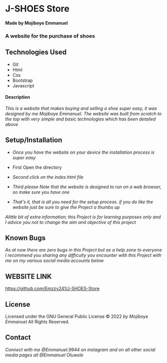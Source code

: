 # J-SHOES Store

#### Made by Mojiboye Emmanuel

### A website for the purchase of shoes

## Technologies Used
* Git
* Html
* Css
* Bootstrap
* Javascript

#### Description
_This is a website that makes buying and selling a shoe super easy, it was designed by me Mojiboye Emmanuel. The website was built from scratch to the top with very simple and basic technologies which has been detailed above_

## Setup/Installation
* _Once you have the website on your device the installation process is super easy_

* First Open the directory
* _Second click on the index.html file_
* _Third please Note that the website is designed to run on a web browser, so make sure you have one_
* _That's it, that is all you need for the setup process. if you do like the website just be sure to give the Project a thumbs up_

_Alittle bit of extra information; this Project is for learning purposes only and I advice you not to change the aim and objective of this project_

## Known Bugs
_As at now there are zero bugs in this Project but as a help zone to everyone I recommend you sharing any difficulty you encounter with this Project with me on my various social media accounts below_

## WEBSITE LINK
https://github.com/Emzzy241/J-SHOES-Store

## License 
Licensed under the GNU General Public License 
© 2022 _by Mojiboye Emmanuel_ All Rights Reserved.

## Contact
_Connect with me @Emmanuel.9944 on instagram and on all other social media pages all @Emmanuel Oluwole_